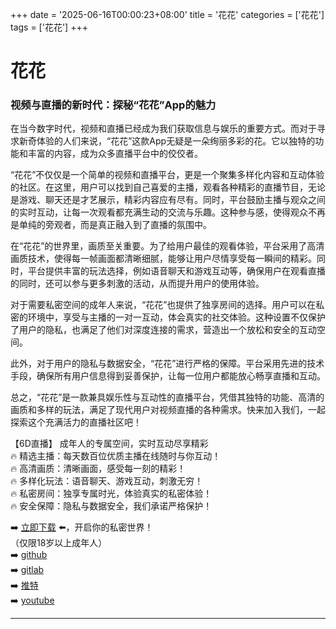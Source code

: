 +++
date = '2025-06-16T00:00:23+08:00'
title = '花花'
categories = ['花花']
tags = ['花花']
+++

# 花花

### 视频与直播的新时代：探秘“花花”App的魅力

在当今数字时代，视频和直播已经成为我们获取信息与娱乐的重要方式。而对于寻求新奇体验的人们来说，“花花”这款App无疑是一朵绚丽多彩的花。它以独特的功能和丰富的内容，成为众多直播平台中的佼佼者。

“花花”不仅仅是一个简单的视频和直播平台，更是一个聚集多样化内容和互动体验的社区。在这里，用户可以找到自己喜爱的主播，观看各种精彩的直播节目，无论是游戏、聊天还是才艺展示，精彩内容应有尽有。同时，平台鼓励主播与观众之间的实时互动，让每一次观看都充满生动的交流与乐趣。这种参与感，使得观众不再是单纯的旁观者，而是真正融入到了直播的氛围中。

在“花花”的世界里，画质至关重要。为了给用户最佳的观看体验，平台采用了高清画质技术，使得每一帧画面都清晰细腻，能够让用户尽情享受每一瞬间的精彩。同时，平台提供丰富的玩法选择，例如语音聊天和游戏互动等，确保用户在观看直播的同时，还可以参与更多刺激的活动，从而提升用户的使用体验。

对于需要私密空间的成年人来说，“花花”也提供了独享房间的选择。用户可以在私密的环境中，享受与主播的一对一互动，体会真实的社交体验。这种设置不仅保护了用户的隐私，也满足了他们对深度连接的需求，营造出一个放松和安全的互动空间。

此外，对于用户的隐私与数据安全，“花花”进行严格的保障。平台采用先进的技术手段，确保所有用户信息得到妥善保护，让每一位用户都能放心畅享直播和互动。

总之，“花花”是一款兼具娱乐性与互动性的直播平台，凭借其独特的功能、高清的画质和多样的玩法，满足了现代用户对视频直播的各种需求。快来加入我们，一起探索这个充满活力的直播社区吧！

【6D直播】
成年人的专属空间，实时互动尽享精彩  
🔥 精选主播：每天数百位优质主播在线随时与你互动！  
🔥 高清画质：清晰画面，感受每一刻的精彩！  
🔥 多样化玩法：语音聊天、游戏互动，刺激无穷！  
🔥 私密房间：独享专属时光，体验真实的私密体验！  
🔥 安全保障：隐私与数据安全，我们承诺严格保护！  

➡️ [立即下载](https://down123.s3.ap-east-1.amazonaws.com/down/down.html?channelCode=blog) ⬅️，开启你的私密世界！  
（仅限18岁以上成年人）  
➡️ [github](https://aldult-live.github.io/)  
➡️ [gitlab](https://seo-09598d.gitlab.io/)  
➡️ [推特](https://x.com/wegame33)  
➡️ [youtube](https://www.youtube.com/@6Dlive)  

---
